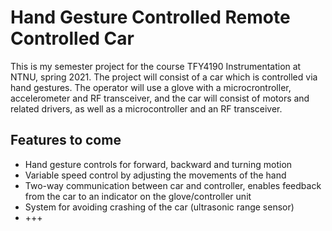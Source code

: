 # Hand Gesture Controlled Remote Controlled Car

This is my semester project for the course TFY4190 Instrumentation at NTNU, spring 2021.
The project will consist of a car which is controlled via hand gestures. The operator will use a glove with a microcrontroller, accelerometer and RF transceiver, and the car will consist of motors and related drivers, as well as a microcontroller and an RF transceiver.

## Features to come

- Hand gesture controls for forward, backward and turning motion
- Variable speed control by adjusting the movements of the hand
- Two-way communication between car and controller, enables feedback from the car to an indicator on the glove/controller unit
- System for avoiding crashing of the car (ultrasonic range sensor)
- +++
